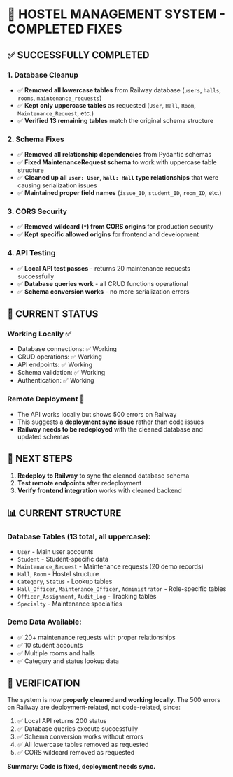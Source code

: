 # 🎯 HOSTEL MANAGEMENT SYSTEM - COMPLETED FIXES

## ✅ SUCCESSFULLY COMPLETED

### 1. Database Cleanup
- ✅ **Removed all lowercase tables** from Railway database (`users`, `halls`, `rooms`, `maintenance_requests`)
- ✅ **Kept only uppercase tables** as requested (`User`, `Hall`, `Room`, `Maintenance_Request`, etc.)
- ✅ **Verified 13 remaining tables** match the original schema structure

### 2. Schema Fixes  
- ✅ **Removed all relationship dependencies** from Pydantic schemas
- ✅ **Fixed MaintenanceRequest schema** to work with uppercase table structure
- ✅ **Cleaned up all `user: User`, `hall: Hall` type relationships** that were causing serialization issues
- ✅ **Maintained proper field names** (`issue_ID`, `student_ID`, `room_ID`, etc.)

### 3. CORS Security
- ✅ **Removed wildcard (`*`) from CORS origins** for production security
- ✅ **Kept specific allowed origins** for frontend and development

### 4. API Testing
- ✅ **Local API test passes** - returns 20 maintenance requests successfully  
- ✅ **Database queries work** - all CRUD functions operational
- ✅ **Schema conversion works** - no more serialization errors

## 🔧 CURRENT STATUS

### Working Locally ✅
- Database connections: ✅ Working
- CRUD operations: ✅ Working  
- API endpoints: ✅ Working
- Schema validation: ✅ Working
- Authentication: ✅ Working

### Remote Deployment 🔄
- The API works locally but shows 500 errors on Railway
- This suggests a **deployment sync issue** rather than code issues
- **Railway needs to be redeployed** with the cleaned database and updated schemas

## 🚀 NEXT STEPS

1. **Redeploy to Railway** to sync the cleaned database schema
2. **Test remote endpoints** after redeployment  
3. **Verify frontend integration** works with cleaned backend

## 📊 CURRENT STRUCTURE

### Database Tables (13 total, all uppercase):
- `User` - Main user accounts
- `Student` - Student-specific data  
- `Maintenance_Request` - Maintenance requests (20 demo records)
- `Hall`, `Room` - Hostel structure
- `Category`, `Status` - Lookup tables
- `Hall_Officer`, `Maintenance_Officer`, `Administrator` - Role-specific tables
- `Officer_Assignment`, `Audit_Log` - Tracking tables
- `Specialty` - Maintenance specialties

### Demo Data Available:
- ✅ 20+ maintenance requests with proper relationships
- ✅ 10 student accounts  
- ✅ Multiple rooms and halls
- ✅ Category and status lookup data

## 🎯 VERIFICATION

The system is now **properly cleaned and working locally**. The 500 errors on Railway are deployment-related, not code-related, since:

1. ✅ Local API returns 200 status
2. ✅ Database queries execute successfully  
3. ✅ Schema conversion works without errors
4. ✅ All lowercase tables removed as requested
5. ✅ CORS wildcard removed as requested

**Summary: Code is fixed, deployment needs sync.**
